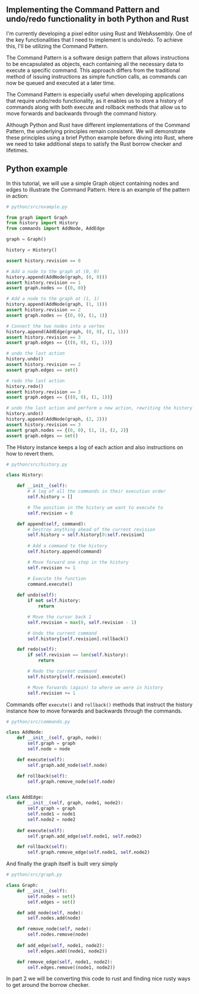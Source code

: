 ## Implementing the Command Pattern and undo/redo functionality in both Python and Rust


I'm currently developing a pixel editor using Rust and WebAssembly. One of the key functionalities that I need to implement is undo/redo. To achieve this, I'll be utilizing the Command Pattern.

The Command Pattern is a software design pattern that allows instructions to be encapsulated as objects, each containing all the necessary data to execute a specific command. This approach differs from the traditional method of issuing instructions as simple function calls, as commands can now be queued and executed at a later time.

The Command Pattern is especially useful when developing applications that require undo/redo functionality, as it enables us to store a history of commands along with both execute and rollback methods that allow us to move forwards and backwards through the command history.

Although Python and Rust have different implementations of the Command Pattern, the underlying principles remain consistent. We will demonstrate these principles using a brief Python example before diving into Rust, where we need to take additional steps to satisfy the Rust borrow checker and lifetimes.

## Python example

In this tutorial, we will use a simple Graph object containing nodes and edges to illustrate the Command Pattern. Here is an example of the pattern in action:

```python
# python/src/example.py

from graph import Graph
from history import History
from commands import AddNode, AddEdge

graph = Graph()

history = History()

assert history.revision == 0

# Add a node to the graph at (0, 0)
history.append(AddNode(graph, (0, 0)))
assert history.revision == 1
assert graph.nodes == {(0, 0)}

# Add a node to the graph at (1, 1)
history.append(AddNode(graph, (1, 1)))
assert history.revision == 2
assert graph.nodes == {(0, 0), (1, 1)}

# Connect the two nodes into a vertex
history.append(AddEdge(graph, (0, 0), (1, 1)))
assert history.revision == 3
assert graph.edges == {((0, 0), (1, 1))}

# undo the last action
history.undo()
assert history.revision == 2
assert graph.edges == set()

# redo the last action
history.redo()
assert history.revision == 3
assert graph.edges == {((0, 0), (1, 1))}

# undo the last action and perform a new action, rewriting the history
history.undo()
history.append(AddNode(graph, (2, 2)))
assert history.revision == 3
assert graph.nodes == {(0, 0), (1, 1), (2, 2)}
assert graph.edges == set()

```

The History instance keeps a log of each action and also instructions on how to revert them. 

```python
# python/src/history.py

class History:

    def __init__(self):
        # A log of all the commands in their execution order
        self.history = []

        # The position in the history we want to execute to
        self.revision = 0

    def append(self, command):
        # Destroy anything ahead of the current revision
        self.history = self.history[0:self.revision]
        
        # Add a command to the history
        self.history.append(command)

        # Move forward one step in the history
        self.revision += 1

        # Execute the function
        command.execute()
    
    def undo(self):
        if not self.history:
            return

        # Move the cursor back 1
        self.revision = max(0, self.revision - 1)

        # Undo the current command
        self.history[self.revision].rollback()

    def redo(self):
        if self.revision == len(self.history):
            return

        # Redo the current command
        self.history[self.revision].execute()

        # Move forwards (again) to where we were in history
        self.revision += 1

```

Commands offer `execute()` and `rollback()` methods that instruct the history instance how to move forwards and backwards through the commands.

```python
# python/src/commands.py

class AddNode:
    def __init__(self, graph, node):
        self.graph = graph
        self.node = node

    def execute(self):
        self.graph.add_node(self.node)

    def rollback(self):
        self.graph.remove_node(self.node)


class AddEdge:
    def __init__(self, graph, node1, node2):
        self.graph = graph
        self.node1 = node1
        self.node2 = node2
    
    def execute(self):
        self.graph.add_edge(self.node1, self.node2)

    def rollback(self):
        self.graph.remove_edge(self.node1, self.node2)

```

And finally the graph itself is built very simply

```python
# python/src/graph.py

class Graph:
    def __init__(self):
        self.nodes = set()
        self.edges = set()

    def add_node(self, node):
        self.nodes.add(node)

    def remove_node(self, node):
        self.nodes.remove(node)
    
    def add_edge(self, node1, node2):
        self.edges.add((node1, node2))

    def remove_edge(self, node1, node2):
        self.edges.remove((node1, node2))

```

In part 2 we will be converting this code to rust and finding nice rusty ways to get around the borrow checker.
